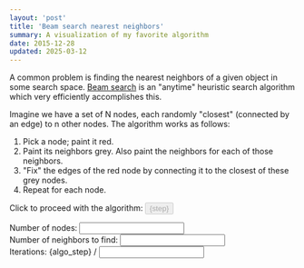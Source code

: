 ```yaml
---
layout: 'post'
title: 'Beam search nearest neighbors'
summary: A visualization of my favorite algorithm
date: 2015-12-28
updated: 2025-03-12
---
```


<script>
let n = $state(50) // nodes
let k = $state(3) // edges
let iter = $state(75) // iterations
let particles = $state()
const width = 1000
const height = 300
let running = $state(false)
let edges = $state({})
let unpacked = $derived.by(() => {
    const unpacked = [];
  
    for (const source in edges) {
      const sourceIndex = parseInt(source);
      const sourceParticle = particles[sourceIndex];
      
      edges[source].forEach(targetIndex => {
        const targetParticle = particles[targetIndex];
        unpacked.push([sourceParticle, targetParticle]);
      });
    }
    
    return unpacked;
})
let beam_ix = $state(100000)
let algo_step = $state(0)
let old_edges

let step = $state("Initialize random edges")
let actions = {
  "Initialize random edges": () => {
    initializeEdges()
    step = "Solve quickly"
  },
  "Solve quickly": () => {
    old_edges = $state.snapshot(edges)
    runAlgorithmFast()
    step = "Wait, slow that down"
  },
  "Wait, slow that down": () => {
    edges = old_edges
    runAlgorithmSlow()
    step = "Wow cool"
  },
  "Wow cool": () => {
    step = "Start over"
  },
  "Start over": () => {
    edges = {}
    initializeParticles()
    step = "Initialize random edges"
  }
}

function takeAction(){
  actions[step]()
}

function initializeParticles(){
  particles = new Array(n)
  for (var i = 0; i < n; ++i) {
    particles[i] = {
      x: .1 * width + .9 * width * Math.random(),
      y: .05 * height + .9 * height * Math.random(),
      r: 3,
      color: "black"
    };
  }
}
initializeParticles()

function initializeEdges(){
  edges = {}
  particles.forEach((source, i) => {
      let targets = []
      choices(particles, k).forEach(target => {
        targets.push(target);
      });
      edges[i] = targets
    });
}

// Create an array of given size with sequential elements (0 to size-1)
function range(size) {
  return Array.from({ length: size }, (_, i) => i);
}

// Select n random elements from a list without replacement
function choices(list, n) {
  const shuffled = [...range(list.length)].sort(() => 0.5 - Math.random());
  return shuffled.slice(0, n);
}


function runAlgorithmFast(){
  algo_step = 0
  for (let i = 0; i < iter; i++) {
    _step(true);
  }
}

function runAlgorithmSlow() {
  running = true
  algo_step = 0
  let i = 0;
  
  function nextStep() {
    if (i < iter) {
      _step();
      i++;
      setTimeout(nextStep, 250); // 0.25 seconds = 250 milliseconds
    } else {
      running = false
    }
  }
  
  nextStep();
}

function _step(fast){
  beam_ix = (beam_ix >= n - 1) ? 0 : beam_ix + 1;

  if (!fast) updateParticle(beam_ix, {color: 'red', r: 10})
  algo_step += 1;

  // Get first-degree connections
  let first_degree_ixs = edges[beam_ix] || [];

  // Get second-degree connections (excluding original node and first-degree connections)
  let second_degree_ixs = [...new Set(
    first_degree_ixs.flatMap(ix => edges[ix] || [])
      .filter(ix => ix !== beam_ix && !first_degree_ixs.includes(ix))
  )];

  // Convert indices to particles and calculate distances
  let neighbor_ixs = [...first_degree_ixs, ...second_degree_ixs];
  let distances = neighbor_ixs.map(ix => {
    if (!fast){
      updateParticle(ix, {color: 'grey', r: 5 })
      updateParticleWithtimeout(beam_ix, { color: 'black', r: 3}, 50)
    }

    return euclideanDistance(particles[ix], particles[beam_ix])
  });

  // Sort by distance and take the closest k neighbors
  let sorted_indices = Array.from({ length: distances.length }, (_, i) => i)
    .sort((a, b) => distances[a] < distances[b] ? 1 : -1)
    .slice(0, k);

  // Update edges with the closest neighbors
  edges[beam_ix] = sorted_indices.map(i => neighbor_ixs[i]);
  if (!fast) updateParticleWithtimeout(beam_ix, { color: 'black', r: 3}, 100)
}

function updateParticle(ix, update){
  particles[ix] = {...particles[ix], ...update}
}

function updateParticleWithtimeout(ix, update, timeout){
  setTimeout(() => {
    updateParticle(ix, update)
  }, timeout)
}

function euclideanDistance(p1, p2) {
  let sum_of_squares = 0;
  sum_of_squares += Math.pow(p1.x - p2.x, 2);
  sum_of_squares += Math.pow(p1.y - p2.y, 2);
  return 1.0 / (1 + Math.sqrt(sum_of_squares));
}

function uniq_fast(a) {
    var seen = {};
    var out = [];
    var len = a.length;
    var j = 0;
    for(var i = 0; i < len; i++) {
         var item = a[i];
         if(seen[item] !== 1) {
               seen[item] = 1;
               out[j++] = item;
         }
    }
    return out;
}


</script>

A common problem is finding the nearest neighbors of a given object in some search space. [Beam search](https://en.wikipedia.org/wiki/Beam_search) is an "anytime" heuristic search algorithm which very efficiently accomplishes this.

Imagine we have a set of N nodes, each randomly "closest" (connected by an edge) to n other nodes. The algorithm works as follows:

1. Pick a node; paint it red.
2. Paint its neighbors grey. Also paint the neighbors for each of those neighbors.
3. "Fix" the edges of the red node by connecting it to the closest of these grey nodes.
4. Repeat for each node.

Click to proceed with the algorithm: <button onclick={takeAction} class="px-2 py-1 text-white {running ? 'bg-gray-400' : 'bg-blue-500 hover:bg-blue-600' } rounded  focus:outline-none focus:ring-2 focus:ring-blue-500 focus:ring-opacity-50 inline-flex items-center" disabled={running}>{step}</button>

<div class="flex">
  <div>
    Number of nodes:
    <input class="w-8 text-blue-500" bind:value={n} onchange={initializeParticles}>
  </div>
  <div>
    Number of neighbors to find:
    <input class="w-8 text-blue-500" bind:value={k} onchange={initializeEdges}>
  </div>
  <div>
    Iterations: {algo_step} / <input class="w-8 text-blue-500" bind:value={iter} >
  </div>
</div>

<div class="w-full flex justify-center mt-12 mb-32">
  <svg class="w-full mx-auto" viewBox="0 0 1000 300">
    {#each particles as p}
      <circle cx={p.x} cy={p.y} r={p.r} fill={p.color}/>
    {/each}
    {#each unpacked as [p1, p2]}
      <line x1={p1.x} x2={p2.x} y1={p1.y} y2={p2.y} width=3 stroke="grey"/>
    {/each}
  </svg>
</div>

